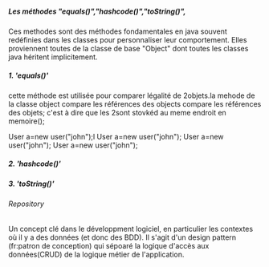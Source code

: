 ##### Les méthodes "equals()","hashcode()","toString()",

Ces methodes  sont des méthodes fondamentales en java souvent redéfinies dans les classes pour personnaliser leur comportement. Elles proviennent toutes de la classe de base "Object" dont  toutes les classes java héritent implicitement.

##### 1. 'equals()'
cette méthode est utilisée pour comparer  légalité de 2objets.la mehode de la classe object compare les références des objects compare les références des objets; c'est à dire que les 2sont stovkéd au meme endroit en memoire();

User  a=new user("john");l
User  a=new user("john");
User  a=new user("john");
User  a=new user("john");


##### 2. 'hashcode()'



##### 3. 'toString()'


###### Repository
Un concept clé dans le développment logiciel, en particulier  les contextes où il y a des données (et donc des BDD). Il s'agit d'un design pattern (fr:patron de conception) qui sépoaré la logique d'accès aux données(CRUD) de la logique métier de l'application.


